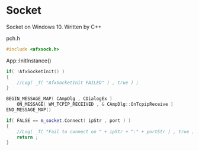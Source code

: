 # Socket
Socket on Windows 10. Written by C++

pch.h
```cpp
#include <afxsock.h>
```
    
App::InitInstance()
```cpp
if( !AfxSocketInit() )
{
    //Log( _T( "AfxSocketInit FAILED" ) , true ) ;
}
```
  
```cpp
BEGIN_MESSAGE_MAP( CAmpDlg , CDialogEx )
	ON_MESSAGE( WM_TCPIP_RECEIVED , & CAmpDlg::OnTcpipReceive ) 
END_MESSAGE_MAP()
```

```cpp
if( FALSE == m_socket.Connect( ipStr , port ) )
{
    //Log( _T( "Fail to connect on " + ipStr + ":" + portStr ) , true ) ;
    return ;
}
```
